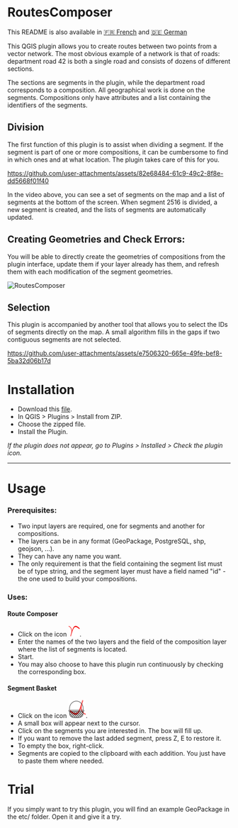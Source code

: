 # RoutesComposer

This README is also available in [:fr: French](https://github.com/UlysselaGlisse/RoutesComposer/blob/main/i18n/README-fr.md) and [:de: German](https://github.com/UlysselaGlisse/RoutesComposer/blob/main/i18n/README-de.md)

This QGIS plugin allows you to create routes between two points from a vector network. The most obvious example of a network is that of roads: department road 42 is both a single road and consists of dozens of different sections.

The sections are segments in the plugin, while the department road corresponds to a composition. All geographical work is done on the segments. Compositions only have attributes and a list containing the identifiers of the segments.

## Division

The first function of this plugin is to assist when dividing a segment. If the segment is part of one or more compositions, it can be cumbersome to find in which ones and at what location. The plugin takes care of this for you.

https://github.com/user-attachments/assets/82e68484-61c9-49c2-8f8e-dd5668f01f40

In the video above, you can see a set of segments on the map and a list of segments at the bottom of the screen. When segment 2516 is divided, a new segment is created, and the lists of segments are automatically updated.

## Creating Geometries and Check Errors:

You will be able to directly create the geometries of compositions from the plugin interface, update them if your layer already has them, and refresh them with each modification of the segment geometries.

![RoutesComposer](https://github.com/user-attachments/assets/33897f19-8f54-49e9-b7ea-8a9dd685000d)

## Selection

This plugin is accompanied by another tool that allows you to select the IDs of segments directly on the map. A small algorithm fills in the gaps if two contiguous segments are not selected.

https://github.com/user-attachments/assets/e7506320-665e-49fe-bef8-5ba32d06b17d

# Installation

* Download this [file](https://github.com/UlysselaGlisse/RoutesComposer/releases/download/v1.1/RoutesComposer.zip).
* In QGIS > Plugins > Install from ZIP.
* Choose the zipped file.
* Install the Plugin.

*If the plugin does not appear, go to Plugins > Installed > Check the plugin icon.*

---

# Usage
### Prerequisites:
* Two input layers are required, one for segments and another for compositions.
* The layers can be in any format (GeoPackage, PostgreSQL, shp, geojson, ...).
* They can have any name you want.
* The only requirement is that the field containing the segment list must be of type string, and the segment layer must have a field named "id" - the one used to build your compositions.

### Uses:
#### Route Composer
* Click on the icon ![icon](ui/icons/icon.png).
* Enter the names of the two layers and the field of the composition layer where the list of segments is located.
* Start.
* You may also choose to have this plugin run continuously by checking the corresponding box.

#### Segment Basket
* Click on the icon ![icon](ui/icons/ids_basket.png).
* A small box will appear next to the cursor.
* Click on the segments you are interested in. The box will fill up.
* If you want to remove the last added segment, press Z, E to restore it.
* To empty the box, right-click.
* Segments are copied to the clipboard with each addition. You just have to paste them where needed.

# Trial
If you simply want to try this plugin, you will find an example GeoPackage in the etc/ folder. Open it and give it a try.
